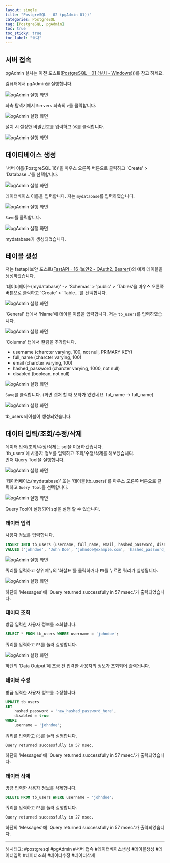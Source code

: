 ```yaml
---
layout: single
title: "PostgreSQL - 02 (pgAdmin 01))"
categories: PostgreSQL
tag: [PostgreSQL, pgAdmin]
toc: true
toc_sticky: true
toc_label: "목차"
---
```

## 서버 접속

pgAdmin 설치는 이전 포스트([PostgreSQL - 01 (설치 - Windows))](/postgresql/postgresql-01/))를 참고 하세요.  

컴퓨터에서 pgAdmin을 실행합니다.

![pgAdmin 실행 화면]({{site.url}}/images/postgresql/postgresql-02_01.png)

좌측 탐색기에서 `Servers` 좌측의 `>`를 클릭합니다.

![pgAdmin 실행 화면]({{site.url}}/images/postgresql/postgresql-02_02.png)

설치 시 설정한 비밀번호를 입력하고 `OK`를 클릭합니다.

![pgAdmin 실행 화면]({{site.url}}/images/postgresql/postgresql-02_03.png)

## 데이티베이스 생성

'서버 이름(PostgreSQL 16)'을 마우스 오른쪽 버튼으로 클릭하고 'Create' > 'Database...'를 선택합니다.

![pgAdmin 실행 화면]({{site.url}}/images/postgresql/postgresql-02_04.png)

데이터베이스 이름을 입력합니다. 저는 `mydatabase`를 입력하였습니다.

![pgAdmin 실행 화면]({{site.url}}/images/postgresql/postgresql-02_05.png)

`Save`를 클릭합니다.

![pgAdmin 실행 화면]({{site.url}}/images/postgresql/postgresql-02_06.png)

mydatabase가 생성되었습니다.

## 테이블 생성

저는 fastapi 보안 포스트([FastAPI - 16 (보안2 - QAuth2, Bearer)](/fastapi/fastapi-16/))의 예제 테이블을 생성하겠습니다.

'데이터베이스(mydatabase)' -> 'Schemas' > 'public' > 'Tables'을 마우스 오른쪽 버튼으로 클릭하고 'Create' > 'Table...'를 선택합니다.

![pgAdmin 실행 화면]({{site.url}}/images/postgresql/postgresql-02_07.png)

'General' 탭에서 'Name'에 테이블 이름을 입력합니다. 저는 `tb_users`를 입력하였습니다.

![pgAdmin 실행 화면]({{site.url}}/images/postgresql/postgresql-02_08.png)

'Columns' 탭에서 컬럼을 추가합니다.

- username (charcter varying, 100, not null, PRIMARY KEY)
- full_name (charcter varying, 100)
- email (charcter varying, 100)
- hashed_password (charcter varying, 1000, not null)
- disabled (boolean, not null)

![pgAdmin 실행 화면]({{site.url}}/images/postgresql/postgresql-02_09.png)

`Save`를 클릭합니다. (화면 캡처 할 때 오타가 있었네요. ful_name -> full_name)

![pgAdmin 실행 화면]({{site.url}}/images/postgresql/postgresql-02_10.png)

tb_users 테이블이 생성되었습니다.

## 데이터 입력/조회/수정/삭제

데이터 입력/조회/수정/삭제는 sql을 이용하겠습니다.  
'tb_users'에 사용자 정보를 입력하고 조회/수정/삭제를 해보겠습니다.  
먼저 Query Tool을 실행합니다.  

![pgAdmin 실행 화면]({{site.url}}/images/postgresql/postgresql-02_11.png)

'데이터베이스(mydatabase)' 또는 '테이블(tb_users)'를 마우스 오른쪽 버튼으로 클릭하고 `Query Tool`을 선택합니다.

![pgAdmin 실행 화면]({{site.url}}/images/postgresql/postgresql-02_12.png)

Query Tool이 실행되어 sql을 실행 할 수 있습니다.

### 데이터 입력

사용자 정보를 입력합니다.

```sql
INSERT INTO tb_users (username, full_name, email, hashed_password, disabled)
VALUES ('johndoe', 'John Doe', 'johndoe@example.com', 'hashed_password_here', false);
```

![pgAdmin 실행 화면]({{site.url}}/images/postgresql/postgresql-02_13.png)

쿼리를 입력하고 상위메뉴의 '화살표'를 클릭하거나 `F5`를 누르면 쿼리가 실행됩니다.  

![pgAdmin 실행 화면]({{site.url}}/images/postgresql/postgresql-02_14.png)

하단의 'Messages'에 'Query returned successfully in 57 msec.'가 출력되었습니다.

### 데이터 조회

방금 입력한 사용자 정보를 조회합니다.

```sql
SELECT * FROM tb_users WHERE username = 'johndoe';
```

쿼리를 입력하고 `F5`를 눌러 실행합니다.

![pgAdmin 실행 화면]({{site.url}}/images/postgresql/postgresql-02_15.png)

하단의 'Data Output'에 조금 전 입력한 사용자의 정보가 조회되어 출력됩니다.

### 데이터 수정

방금 입력한 사용자 정보를 수정합니다.

```sql
UPDATE tb_users 
SET 
    hashed_password = 'new_hashed_password_here', 
    disabled = true 
WHERE 
    username = 'johndoe';
```

쿼리를 입력하고 `F5`를 눌러 실행합니다.  

```text
Query returned successfully in 57 msec.
```

하단의 'Messages'에 'Query returned successfully in 57 msec.'가 출력되었습니다.

### 데이터 삭제

방금 입력한 사용자 정보를 삭제합니다.

```sql
DELETE FROM tb_users WHERE username = 'johndoe';
```

쿼리를 입력하고 `F5`를 눌러 실행합니다.  

```text
Query returned successfully in 27 msec.
```

하단의 'Messages'에 'Query returned successfully in 57 msec.'가 출력되었습니다.

---

해시태그: #postgresql #pgAdmin #서버 접속 #데이터베이스생성 #테이블생성 #데이터입력 #데이터조회 #데이터수정 #데이터삭제
